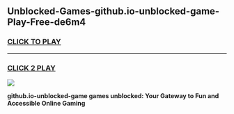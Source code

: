 
## Unblocked-Games-github.io-unblocked-game-Play-Free-de6m4
<h3>
<a href="https://premium76.site?title=github.io-unblocked-game&ref=18A">CLICK TO PLAY</a></h3>
<hr>

<h3>
<a href="https://premium76.site?title=github.io-unblocked-game&ref=18A">CLICK 2 PLAY</a>
  
</h3>

<a href="https://premium76.site?title=github.io-unblocked-game&ref=18A"><img src="https://clearcache.store/games.png"></a>


**github.io-unblocked-game games unblocked: Your Gateway to Fun and Accessible Online Gaming**
